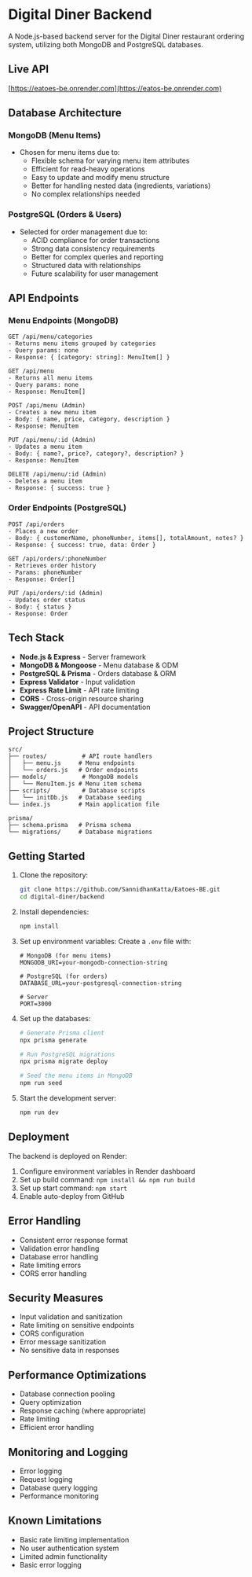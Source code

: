 # Digital Diner Backend

A Node.js-based backend server for the Digital Diner restaurant ordering system, utilizing both MongoDB and PostgreSQL databases.

## Live API

[https://eatoes-be.onrender.com](https://eatos-be.onrender.com)

## Database Architecture

### MongoDB (Menu Items)

- Chosen for menu items due to:
  - Flexible schema for varying menu item attributes
  - Efficient for read-heavy operations
  - Easy to update and modify menu structure
  - Better for handling nested data (ingredients, variations)
  - No complex relationships needed

### PostgreSQL (Orders & Users)

- Selected for order management due to:
  - ACID compliance for order transactions
  - Strong data consistency requirements
  - Better for complex queries and reporting
  - Structured data with relationships
  - Future scalability for user management

## API Endpoints

### Menu Endpoints (MongoDB)

```
GET /api/menu/categories
- Returns menu items grouped by categories
- Query params: none
- Response: { [category: string]: MenuItem[] }

GET /api/menu
- Returns all menu items
- Query params: none
- Response: MenuItem[]

POST /api/menu (Admin)
- Creates a new menu item
- Body: { name, price, category, description }
- Response: MenuItem

PUT /api/menu/:id (Admin)
- Updates a menu item
- Body: { name?, price?, category?, description? }
- Response: MenuItem

DELETE /api/menu/:id (Admin)
- Deletes a menu item
- Response: { success: true }
```

### Order Endpoints (PostgreSQL)

```
POST /api/orders
- Places a new order
- Body: { customerName, phoneNumber, items[], totalAmount, notes? }
- Response: { success: true, data: Order }

GET /api/orders/:phoneNumber
- Retrieves order history
- Params: phoneNumber
- Response: Order[]

PUT /api/orders/:id (Admin)
- Updates order status
- Body: { status }
- Response: Order
```

## Tech Stack

- **Node.js & Express** - Server framework
- **MongoDB & Mongoose** - Menu database & ODM
- **PostgreSQL & Prisma** - Orders database & ORM
- **Express Validator** - Input validation
- **Express Rate Limit** - API rate limiting
- **CORS** - Cross-origin resource sharing
- **Swagger/OpenAPI** - API documentation

## Project Structure

```
src/
├── routes/          # API route handlers
│   ├── menu.js     # Menu endpoints
│   └── orders.js   # Order endpoints
├── models/          # MongoDB models
│   └── MenuItem.js # Menu item schema
├── scripts/         # Database scripts
│   └── initDb.js   # Database seeding
└── index.js        # Main application file

prisma/
├── schema.prisma   # Prisma schema
└── migrations/     # Database migrations
```

## Getting Started

1. Clone the repository:

   ```bash
   git clone https://github.com/SannidhanKatta/Eatoes-BE.git
   cd digital-diner/backend
   ```

2. Install dependencies:

   ```bash
   npm install
   ```

3. Set up environment variables:
   Create a `.env` file with:

   ```
   # MongoDB (for menu items)
   MONGODB_URI=your-mongodb-connection-string

   # PostgreSQL (for orders)
   DATABASE_URL=your-postgresql-connection-string

   # Server
   PORT=3000
   ```

4. Set up the databases:

   ```bash
   # Generate Prisma client
   npx prisma generate

   # Run PostgreSQL migrations
   npx prisma migrate deploy

   # Seed the menu items in MongoDB
   npm run seed
   ```

5. Start the development server:
   ```bash
   npm run dev
   ```

## Deployment

The backend is deployed on Render:

1. Configure environment variables in Render dashboard
2. Set up build command: `npm install && npm run build`
3. Set up start command: `npm start`
4. Enable auto-deploy from GitHub

## Error Handling

- Consistent error response format
- Validation error handling
- Database error handling
- Rate limiting errors
- CORS error handling

## Security Measures

- Input validation and sanitization
- Rate limiting on sensitive endpoints
- CORS configuration
- Error message sanitization
- No sensitive data in responses

## Performance Optimizations

- Database connection pooling
- Query optimization
- Response caching (where appropriate)
- Rate limiting
- Efficient error handling

## Monitoring and Logging

- Error logging
- Request logging
- Database query logging
- Performance monitoring

## Known Limitations

- Basic rate limiting implementation
- No user authentication system
- Limited admin functionality
- Basic error logging

